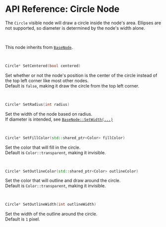 # API Reference: Circle Node

The `Circle` visible node will draw a circle inside the node's 
area. Ellipses are not supported, so diameter is determined 
by the node's width alone.


<br>

This node inherits from [`BaseNode`](./../baseNode.md).

<br>

<a id="circle-setcentered"></a>
```C++
Circle* SetCentered(bool centered)
```
Set whether or not the node's position is the center of the 
circle instead of the top left corner like most other nodes. <br>
Default is `false`, making it draw the circle from the top 
left corner.

<br>

<a id="circle-setradius"></a>
```C++
Circle* SetRadius(int radius)
```
Set the width of the node based on radius. <br>
If diameter is intended, see [`BaseNode::SetWidth(...)`](./../baseNode.md#basenode-setwidth)

<br>

<a id="circle-setfillcolor"></a>
```C++
Circle* SetFillColor(std::shared_ptr<Color> fillColor)
```
Set the color that will fill in the circle. <br>
Default is `Color::transparent`, making it invisible.

<br>

<a id="circle-setoutlinecolor"></a>
```C++
Circle* SetOutlineColor(std::shared_ptr<Color> outlineColor)
```
Set the color that will outline and draw around the circle. <br>
Default is `Color::transparent`, making it invisible.

<br>

<a id="circle-setoutlinewidth"></a>
```C++
Circle* SetOutlineWidth(int outlineWidth)
```
Set the width of the outline around the circle. <br>
Default is `1` pixel.